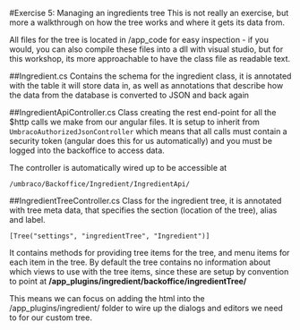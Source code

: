 #Exercise 5: Managing an ingredients tree
This is not really an exercise, but more a walkthrough on how the tree works and where it gets its data from. 

All files for the tree is located in /app_code for easy inspection - if you would, you can also compile these files into a dll with visual studio, but for this workshop, its more approachable to have the class file as readable text. 

##Ingredient.cs
Contains the schema for the ingredient class, it is annotated with the table it will store data in, as well as annotations that describe how the data from the database is converted to JSON and back again

##IngredientApiController.cs
Class creating the rest end-point for all the $http calls we make from our angular files. It is setup to inherit from `UmbracoAuthorizedJsonController` which means that all calls must contain a security token (angular does this for us automatically) and you must be logged into the backoffice to access data. 

The controller is automatically wired up to be accessible at 

	/umbraco/Backoffice/Ingredient/IngredientApi/

##IngredientTreeController.cs
Class for the ingredient tree, it is annotated with tree meta data, that specifies the section (location of the tree), alias and label. 

	[Tree("settings", "ingredientTree", "Ingredient")]

It contains methods for providing tree items for the tree, and menu items for each item in the tree. By default the tree contains no information about which views to use with the tree items, since these are setup by convention to point at __/app_plugins/ingredient/backoffice/ingredientTree/__

This means we can focus on adding the html into the /app_plugins/ingredient/ folder to wire up the dialogs and editors we need to for our custom tree.
